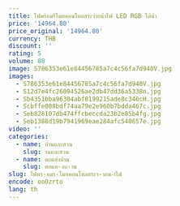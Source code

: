 ```yaml
---
title: ไฟพร้อมรีโมทคอนโทลสระว่ายน้ำไฟ LED RGB ใต้น้ำ
price: '14964.80'
price_original: '14964.80'
currency: THB
discount: ''
rating: 5
volume: 88
image: S786353e61e84456785a7c4c56fa7d940V.jpg
images:
  - S786353e61e84456785a7c4c56fa7d940V.jpg
  - S12d7e4fc26094526ae2db47dd36a5338n.jpg
  - Sb4351bba96304abf8199215ade8c346cH.jpg
  - Scbffe008bdf74aa79e2e960b7bdda467c.jpg
  - Seb828107db474ffcbeccda23b2e85b4fg.jpg
  - Seb1388d19b7941969eae284afc540657e.jpg
video: ''
categories:
  - name: บ้านและสวน
    slug: านและสวน
  - name: ตกแต่งบ้าน
    slug: ตกแต-งบ-าน
slug: ไฟพร-อมร-โมทคอนโทลสระว-ายน-ำไฟ
encode: ooOzrto
lang: th
---
```

  